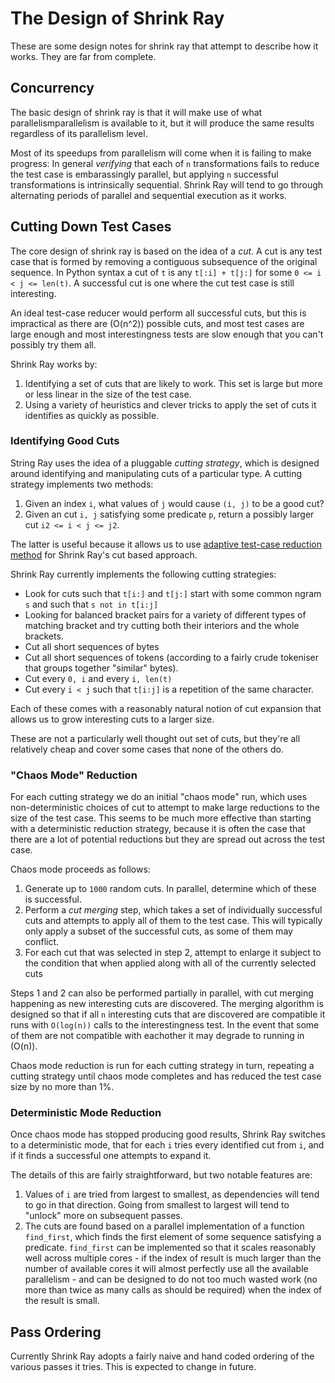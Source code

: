 # The Design of Shrink Ray

These are some design notes for shrink ray that attempt to describe how it works.
They are far from complete.

## Concurrency

The basic design of shrink ray is that it will make use of what parallelismparallelism is available to it,
but it will produce the same results regardless of its parallelism level.

Most of its speedups from parallelism will come when it is failing to make progress: In general *verifying* that each of `n` transformations fails to reduce the test case is embarassingly parallel,
but applying `n` successful transformations is intrinsically sequential.
Shrink Ray will tend to go through alternating periods of parallel and sequential execution as it works.

## Cutting Down Test Cases

The core design of shrink ray is based on the idea of a *cut*.
A cut is any test case that is formed by removing a contiguous subsequence of the original sequence.
In Python syntax a cut of `t` is any `t[:i] + t[j:]` for some `0 <= i < j <= len(t)`.
A successful cut is one where the cut test case is still interesting.

An ideal test-case reducer would perform all successful cuts, but this is impractical as there are \(O(n^2)\) possible cuts,
and most test cases are large enough and most interestingness tests are slow enough that you can't possibly try them all.

Shrink Ray works by:

1. Identifying a set of cuts that are likely to work. This set is large but more or less linear in the size of the test case.
2. Using a variety of heuristics and clever tricks to apply the set of cuts it identifies as quickly as possible.

### Identifying Good Cuts

String Ray uses the idea of a pluggable *cutting strategy*, which is designed around identifying and manipulating cuts of a particular type.
A cutting strategy implements two methods:

1. Given an index `i`, what values of `j` would cause `(i, j)` to be a good cut?
2. Given an cut `i, j` satisfying some predicate `p`, return a possibly larger cut `i2 <= i < j <= j2`.

The latter is useful because it allows us to use [adaptive test-case reduction method](https://www.drmaciver.com/2017/06/adaptive-delta-debugging/) for Shrink Ray's cut based approach.

Shrink Ray currently implements the following cutting strategies:

* Look for cuts such that `t[i:]` and `t[j:]` start with some common ngram `s` and such that `s not in t[i:j]`
* Looking for balanced bracket pairs for a variety of different types of matching bracket and try cutting both their interiors and the whole brackets.
* Cut all short sequences of bytes
* Cut all short sequences of tokens (according to a fairly crude tokeniser that groups together "similar" bytes).
* Cut every `0, i` and every `i, len(t)`
* Cut every `i < j` such that `t[i:j]` is a repetition of the same character.

Each of these comes with a reasonably natural notion of cut expansion that allows us to grow interesting cuts to a larger size.

These are not a particularly well thought out set of cuts, but they're all relatively cheap and cover some cases that none of the others do.

### "Chaos Mode" Reduction

For each cutting strategy we do an initial "chaos mode" run, which uses non-deterministic choices of cut to attempt to make large reductions to the size of the test case.
This seems to be much more effective than starting with a deterministic reduction strategy, because it is often the case that there are a lot of potential reductions but they are spread out across the test case.

Chaos mode proceeds as follows:

1. Generate up to `1000` random cuts. In parallel, determine which of these is successful.
2. Perform a *cut merging* step, which takes a set of individually successful cuts and attempts to apply all of them to the test case. This will typically only apply a subset of the successful cuts, as some of them may conflict.
3. For each cut that was selected in step 2, attempt to enlarge it subject to the condition that when applied along with all of the currently selected cuts 

Steps 1 and 2 can also be performed partially in parallel, with cut merging happening as new interesting cuts are discovered.
The merging algorithm is designed so that if all `n` interesting cuts that are discovered are compatible it runs with `O(log(n))` calls to the interestingness test.
In the event that some of them are not compatible with eachother it may degrade to running in \(O(n)\).

Chaos mode reduction is run for each cutting strategy in turn, repeating a cutting strategy until chaos mode completes and has reduced the test case size by no more than 1%.

### Deterministic Mode Reduction

Once chaos mode has stopped producing good results, Shrink Ray switches to a deterministic mode, that for each `i` tries every identified cut from `i`, and if it finds a successful one attempts to expand it.

The details of this are fairly straightforward, but two notable features are:

1. Values of `i` are tried from largest to smallest, as dependencies will tend to go in that direction. Going from smallest to largest will tend to "unlock" more on subsequent passes.
2. The cuts are found based on a parallel implementation of a function `find_first`, which finds the first element of some sequence satisfying a predicate. `find_first` can be implemented so that it scales reasonably well across multiple cores - if the index of result is much larger than the number of available cores it will almost perfectly use all the available parallelism - and can be designed to do not too much wasted work (no more than twice as many calls as should be required) when the index of the result is small.

## Pass Ordering

Currently Shrink Ray adopts a fairly naive and hand coded ordering of the various passes it tries. This is expected to change in future.
